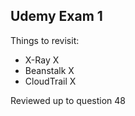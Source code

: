 ## Udemy Exam 1

Things to revisit:

- X-Ray X
- Beanstalk X
- CloudTrail X

Reviewed up to question 48